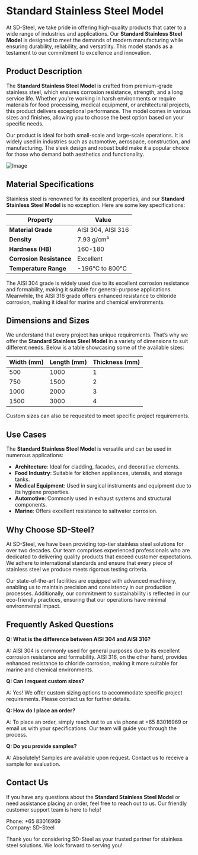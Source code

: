 # Standard Stainless Steel Model

At SD-Steel, we take pride in offering high-quality products that cater to a wide range of industries and applications. Our **Standard Stainless Steel Model** is designed to meet the demands of modern manufacturing while ensuring durability, reliability, and versatility. This model stands as a testament to our commitment to excellence and innovation.

## Product Description

The **Standard Stainless Steel Model** is crafted from premium-grade stainless steel, which ensures corrosion resistance, strength, and a long service life. Whether you're working in harsh environments or require materials for food processing, medical equipment, or architectural projects, this product delivers exceptional performance. The model comes in various sizes and finishes, allowing you to choose the best option based on your specific needs.

Our product is ideal for both small-scale and large-scale operations. It is widely used in industries such as automotive, aerospace, construction, and manufacturing. The sleek design and robust build make it a popular choice for those who demand both aesthetics and functionality.

![Image](https://github.com/user-attachments/assets/2567258e-e124-4816-932d-1809bd27ef0b)

## Material Specifications

Stainless steel is renowned for its excellent properties, and our **Standard Stainless Steel Model** is no exception. Here are some key specifications:

| **Property**       | **Value**                          |
|--------------------|------------------------------------|
| **Material Grade** | AISI 304, AISI 316                 |
| **Density**        | 7.93 g/cm³                        |
| **Hardness (HB)**  | 160-180                           |
| **Corrosion Resistance** | Excellent                      |
| **Temperature Range** | -196°C to 800°C                |

The AISI 304 grade is widely used due to its excellent corrosion resistance and formability, making it suitable for general-purpose applications. Meanwhile, the AISI 316 grade offers enhanced resistance to chloride corrosion, making it ideal for marine and chemical environments.

## Dimensions and Sizes

We understand that every project has unique requirements. That’s why we offer the **Standard Stainless Steel Model** in a variety of dimensions to suit different needs. Below is a table showcasing some of the available sizes:

| **Width (mm)** | **Length (mm)** | **Thickness (mm)** |
|----------------|-----------------|--------------------|
| 500            | 1000            | 1                  |
| 750            | 1500            | 2                  |
| 1000           | 2000            | 3                  |
| 1500           | 3000            | 4                  |

Custom sizes can also be requested to meet specific project requirements.

## Use Cases

The **Standard Stainless Steel Model** is versatile and can be used in numerous applications:

- **Architecture**: Ideal for cladding, facades, and decorative elements.
- **Food Industry**: Suitable for kitchen appliances, utensils, and storage tanks.
- **Medical Equipment**: Used in surgical instruments and equipment due to its hygiene properties.
- **Automotive**: Commonly used in exhaust systems and structural components.
- **Marine**: Offers excellent resistance to saltwater corrosion.

## Why Choose SD-Steel?

At SD-Steel, we have been providing top-tier stainless steel solutions for over two decades. Our team comprises experienced professionals who are dedicated to delivering quality products that exceed customer expectations. We adhere to international standards and ensure that every piece of stainless steel we produce meets rigorous testing criteria.

Our state-of-the-art facilities are equipped with advanced machinery, enabling us to maintain precision and consistency in our production processes. Additionally, our commitment to sustainability is reflected in our eco-friendly practices, ensuring that our operations have minimal environmental impact.

## Frequently Asked Questions

**Q: What is the difference between AISI 304 and AISI 316?**

A: AISI 304 is commonly used for general purposes due to its excellent corrosion resistance and formability. AISI 316, on the other hand, provides enhanced resistance to chloride corrosion, making it more suitable for marine and chemical environments.

**Q: Can I request custom sizes?**

A: Yes! We offer custom sizing options to accommodate specific project requirements. Please contact us for further details.

**Q: How do I place an order?**

A: To place an order, simply reach out to us via phone at +65 83016969 or email us with your specifications. Our team will guide you through the process.

**Q: Do you provide samples?**

A: Absolutely! Samples are available upon request. Contact us to receive a sample for evaluation.

## Contact Us

If you have any questions about the **Standard Stainless Steel Model** or need assistance placing an order, feel free to reach out to us. Our friendly customer support team is here to help!

Phone: +65 83016969  
Company: SD-Steel  

Thank you for considering SD-Steel as your trusted partner for stainless steel solutions. We look forward to serving you!